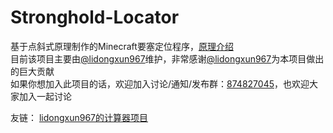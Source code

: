 # Stronghold-Locator
基于点斜式原理制作的Minecraft要塞定位程序，[原理介绍](https://www.bilibili.com/video/BV1fo4y1776y/)<br>
目前该项目主要由[@lidongxun967](https://github.com/lidongxun967)维护，非常感谢[@lidongxun967](https://github.com/lidongxun967)为本项目做出的巨大贡献<br>
如果你想加入此项目的话，欢迎加入讨论/通知/发布群：[874827045](http://qm.qq.com/cgi-bin/qm/qr?_wv=1027&k=4Ik8i55mtXmZVHy4UzSsESDt6w2vjOv9&authKey=IZ3%2BSz5lD5HT%2FlSXcKA%2B0X4J2%2BX7wWefJUWA5puxgl4M5v5BIaxWxTlGEBuMyVpE&noverify=0&group_code=874827045)，也欢迎大家加入一起讨论

友链：
[lidongxun967的计算器项目](https://github.com/lidongxun967/Stronghold-Locator-GUI)
